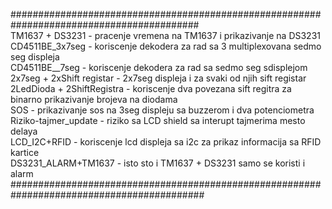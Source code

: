 ##########################################################################################<br />
TM1637 + DS3231 - pracenje vremena na TM1637 i prikazivanje na DS3231 <br />
CD4511BE_3x7seg - koriscenje dekodera za rad sa 3 multiplexovana sedmo seg displeja <br />
CD4511BE__7seg - koriscenje dekodera za rad sa sedmo seg sdisplejom <br />
2x7seg + 2xShift registar - 2x7seg displeja i za svaki od njih sift registar <br />
2LedDioda + 2ShiftRegistra - koriscenje dva povezana sift regitra za binarno prikazivanje brojeva na diodama<br />
SOS - prikazivanje sos na 3seg displeju sa buzzerom i dva potenciometra <br />
Riziko-tajmer_update - riziko sa LCD shield sa interupt tajmerima mesto delaya <br />
LCD_I2C+RFID - koriscenje lcd displeja sa i2c za prikaz informacija sa RFID kartice<br />
DS3231_ALARM+TM1637 - isto sto i TM1637 + DS3231 samo se koristi i alarm<br />
###########################################################################################<br />
